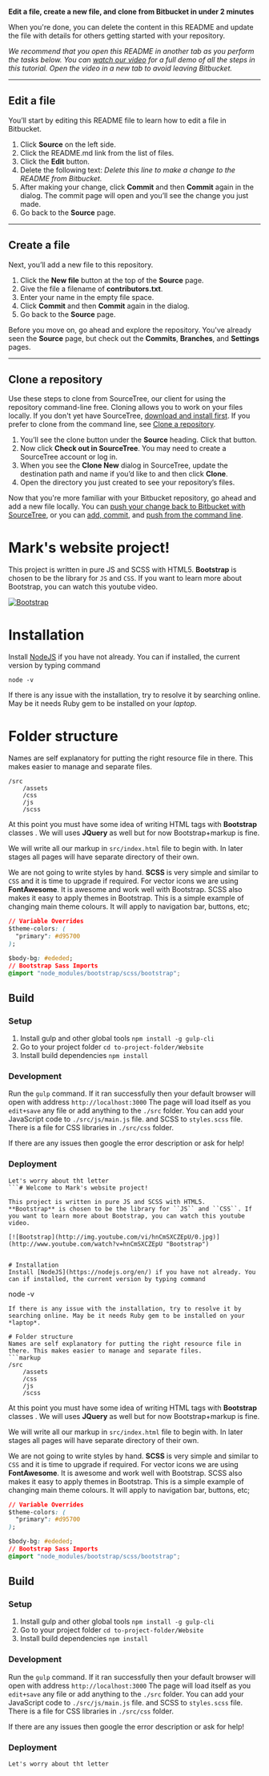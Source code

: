 **Edit a file, create a new file, and clone from Bitbucket in under 2 minutes**

When you're done, you can delete the content in this README and update the file with details for others getting started with your repository.

*We recommend that you open this README in another tab as you perform the tasks below. You can [watch our video](https://youtu.be/0ocf7u76WSo) for a full demo of all the steps in this tutorial. Open the video in a new tab to avoid leaving Bitbucket.*

---

## Edit a file

You’ll start by editing this README file to learn how to edit a file in Bitbucket.

1. Click **Source** on the left side.
2. Click the README.md link from the list of files.
3. Click the **Edit** button.
4. Delete the following text: *Delete this line to make a change to the README from Bitbucket.*
5. After making your change, click **Commit** and then **Commit** again in the dialog. The commit page will open and you’ll see the change you just made.
6. Go back to the **Source** page.

---

## Create a file

Next, you’ll add a new file to this repository.

1. Click the **New file** button at the top of the **Source** page.
2. Give the file a filename of **contributors.txt**.
3. Enter your name in the empty file space.
4. Click **Commit** and then **Commit** again in the dialog.
5. Go back to the **Source** page.

Before you move on, go ahead and explore the repository. You've already seen the **Source** page, but check out the **Commits**, **Branches**, and **Settings** pages.

---

## Clone a repository

Use these steps to clone from SourceTree, our client for using the repository command-line free. Cloning allows you to work on your files locally. If you don't yet have SourceTree, [download and install first](https://www.sourcetreeapp.com/). If you prefer to clone from the command line, see [Clone a repository](https://confluence.atlassian.com/x/4whODQ).

1. You’ll see the clone button under the **Source** heading. Click that button.
2. Now click **Check out in SourceTree**. You may need to create a SourceTree account or log in.
3. When you see the **Clone New** dialog in SourceTree, update the destination path and name if you’d like to and then click **Clone**.
4. Open the directory you just created to see your repository’s files.

Now that you're more familiar with your Bitbucket repository, go ahead and add a new file locally. You can [push your change back to Bitbucket with SourceTree](https://confluence.atlassian.com/x/iqyBMg), or you can [add, commit,](https://confluence.atlassian.com/x/8QhODQ) and [push from the command line](https://confluence.atlassian.com/x/NQ0zDQ).


# Mark's website project!

This project is written in pure JS and SCSS with HTML5.   **Bootstrap** is chosen to be the library for ``JS`` and ``CSS``. If you want to learn more about Bootstrap, you can watch this youtube video.

[![Bootstrap](http://img.youtube.com/vi/hnCmSXCZEpU/0.jpg)](http://www.youtube.com/watch?v=hnCmSXCZEpU "Bootstrap")


# Installation
Install [NodeJS](https://nodejs.org/en/) if you have not already. You can if installed, the current version by typing command
```
node -v
```
If there is any issue with the installation, try to resolve it by searching online. May be it needs Ruby gem to be installed on your *laptop*.

# Folder structure
Names are self explanatory for putting the right resource file in there. This makes easier to manage and separate files.
```markup
/src
    /assets
    /css
    /js
    /scss
```

At this point you must have some idea of writing HTML tags with **Bootstrap** classes . We will uses **JQuery** as well but for now Bootstrap+markup is fine.

We will write all our markup in `src/index.html` file to begin with. In later stages all pages will have separate directory of their own. 

We are not going to write styles by hand. **SCSS** is very simple and similar to `CSS` and it is time to upgrade if required. For vector icons we are using **FontAwesome**. It is awesome and work well with Bootstrap.  SCSS also makes it easy to apply themes in Bootstrap. This is a simple example of changing main theme colours. It will apply to navigation bar, buttons, etc; 
```css
// Variable Overrides 
$theme-colors: (
  "primary": #d95700
);

$body-bg: #ededed;
// Bootstrap Sass Imports
@import "node_modules/bootstrap/scss/bootstrap";
```
## Build 
### Setup
1. Install gulp and other global tools `npm install -g gulp-cli`
2. Go to your project folder `cd to-project-folder/Website` 
3. Install build dependencies `npm install`

### Development
Run the `gulp` command. If it ran successfully then your default browser will open with address `http://localhost:3000` The page will load itself as you `edit+save` any file or add anything to the `./src` folder. You can add your JavaScript code to `./src/js/main.js` file. and SCSS to `styles.scss` file. There is a file for CSS libraries in `./src/css` folder.

If there are any issues then google the error description or ask for help!

### Deployment
```
Let's worry about tht letter
```# Welcome to Mark's website project!

This project is written in pure JS and SCSS with HTML5.   **Bootstrap** is chosen to be the library for ``JS`` and ``CSS``. If you want to learn more about Bootstrap, you can watch this youtube video.

[![Bootstrap](http://img.youtube.com/vi/hnCmSXCZEpU/0.jpg)](http://www.youtube.com/watch?v=hnCmSXCZEpU "Bootstrap")


# Installation
Install [NodeJS](https://nodejs.org/en/) if you have not already. You can if installed, the current version by typing command
```
node -v
```
If there is any issue with the installation, try to resolve it by searching online. May be it needs Ruby gem to be installed on your *laptop*.

# Folder structure
Names are self explanatory for putting the right resource file in there. This makes easier to manage and separate files.
```markup
/src
    /assets
    /css
    /js
    /scss
```

At this point you must have some idea of writing HTML tags with **Bootstrap** classes . We will uses **JQuery** as well but for now Bootstrap+markup is fine.

We will write all our markup in `src/index.html` file to begin with. In later stages all pages will have separate directory of their own. 

We are not going to write styles by hand. **SCSS** is very simple and similar to `CSS` and it is time to upgrade if required. For vector icons we are using **FontAwesome**. It is awesome and work well with Bootstrap.  SCSS also makes it easy to apply themes in Bootstrap. This is a simple example of changing main theme colours. It will apply to navigation bar, buttons, etc; 
```css
// Variable Overrides 
$theme-colors: (
  "primary": #d95700
);

$body-bg: #ededed;
// Bootstrap Sass Imports
@import "node_modules/bootstrap/scss/bootstrap";
```
## Build 
### Setup
1. Install gulp and other global tools `npm install -g gulp-cli`
2. Go to your project folder `cd to-project-folder/Website` 
3. Install build dependencies `npm install`

### Development
Run the `gulp` command. If it ran successfully then your default browser will open with address `http://localhost:3000` The page will load itself as you `edit+save` any file or add anything to the `./src` folder. You can add your JavaScript code to `./src/js/main.js` file. and SCSS to `styles.scss` file. There is a file for CSS libraries in `./src/css` folder.

If there are any issues then google the error description or ask for help!

### Deployment
```
Let's worry about tht letter
```
